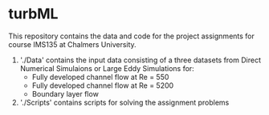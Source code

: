# turbML
This repository contains the data and code for the project assignments for course IMS135 at Chalmers University.

1. './Data' contains the input data consisting of a three datasets from Direct Numerical Simulaions or Large Eddy Simulations for:
    * Fully developed channel flow at Re = 550
    * Fully developed channel flow at Re = 5200
    * Boundary layer flow
2. './Scripts' contains scripts for solving the assignment problems 
